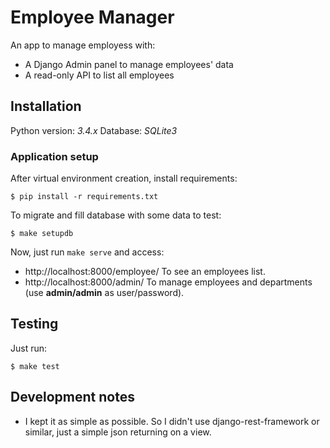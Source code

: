 Employee Manager
==================

An app to manage employess with:

- A Django Admin panel to manage employees' data
- A read-only API to list all employees

Installation
-------------

Python version: *3.4.x*
Database: *SQLite3*

### Application setup

After virtual environment creation, install requirements:

```shell
$ pip install -r requirements.txt
```

To migrate and fill database with some data to test:

```shell
$ make setupdb
```

Now, just run `make serve` and access:

- http://localhost:8000/employee/ To see an employees list.
- http://localhost:8000/admin/ To manage employees and departments (use **admin/admin** as user/password).

Testing
---------

Just run:

```shell
$ make test
```

Development notes
------------------

- I kept it as simple as possible. So I didn't use django-rest-framework or similar, just a simple json returning on a view.
